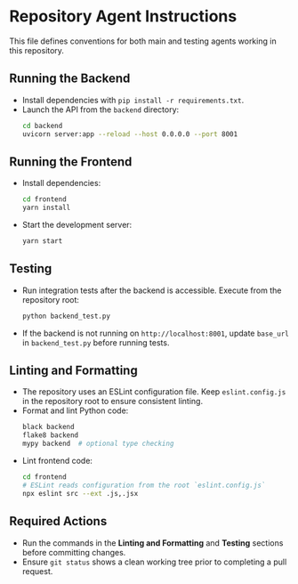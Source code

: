 # Repository Agent Instructions

This file defines conventions for both main and testing agents working in this repository.

## Running the Backend
- Install dependencies with `pip install -r requirements.txt`.
- Launch the API from the `backend` directory:
  ```bash
  cd backend
  uvicorn server:app --reload --host 0.0.0.0 --port 8001
  ```

## Running the Frontend
- Install dependencies:
  ```bash
  cd frontend
  yarn install
  ```
- Start the development server:
  ```bash
  yarn start
  ```

## Testing
- Run integration tests after the backend is accessible. Execute from the repository root:
  ```bash
  python backend_test.py
  ```
- If the backend is not running on `http://localhost:8001`, update `base_url` in `backend_test.py` before running tests.

## Linting and Formatting
- The repository uses an ESLint configuration file. Keep `eslint.config.js` in
  the repository root to ensure consistent linting.
- Format and lint Python code:
  ```bash
  black backend
  flake8 backend
  mypy backend  # optional type checking
  ```
- Lint frontend code:
  ```bash
  cd frontend
  # ESLint reads configuration from the root `eslint.config.js`
  npx eslint src --ext .js,.jsx
  ```

## Required Actions
- Run the commands in the **Linting and Formatting** and **Testing** sections before committing changes.
- Ensure `git status` shows a clean working tree prior to completing a pull request.
